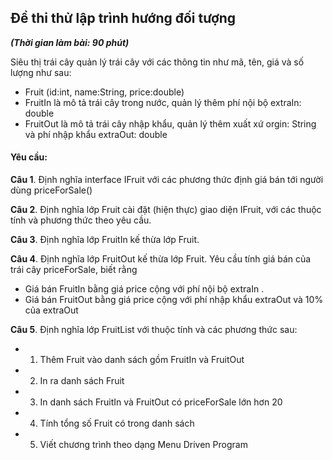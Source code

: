 ## Đề thi thử lập trình hướng đối tượng
***(Thời gian làm bài: 90 phút)***

Siêu thị trái cây quản lý trái cây với các thông tin như mã, tên, giá và số lượng như sau:
- Fruit (id:int, name:String, price:double)
- FruitIn là mô tả trái cây trong nước, quản lý thêm phí nội bộ extraIn: double
- FruitOut là mô tả trái cây nhập khẩu, quản lý thêm xuất xứ orgin: String và phí nhập khẩu
extraOut: double

#### Yêu cầu:

**Câu 1**. Định nghĩa interface IFruit với các phương thức định giá bán tới người dùng priceForSale()

**Câu 2**. Định nghĩa lớp Fruit cài đặt (hiện thực) giao diện IFruit, với các thuộc tính và phương thức
theo yêu cầu.

**Câu 3**. Định nghĩa lớp FruitIn kế thừa lớp Fruit.

**Câu 4**. Định nghĩa lớp FruitOut kế thừa lớp Fruit.
Yêu cầu tính giá bán của trái cây priceForSale, biết rằng
- Giá bán FruitIn bằng giá price cộng với phí nội bộ extraIn .
- Giá bán FruitOut bằng giá price cộng với phí nhập khẩu extraOut và 10% của extraOut

**Câu 5**. Định nghĩa lớp FruitList với thuộc tính và các phương thức sau:
- 1) Thêm Fruit vào danh sách gồm FruitIn và FruitOut
- 2) In ra danh sách Fruit
- 3) In danh sách FruitIn và FruitOut có priceForSale lớn hơn 20
- 4) Tính tổng số Fruit có trong danh sách
- 5) Viết chương trình theo dạng Menu Driven Program
